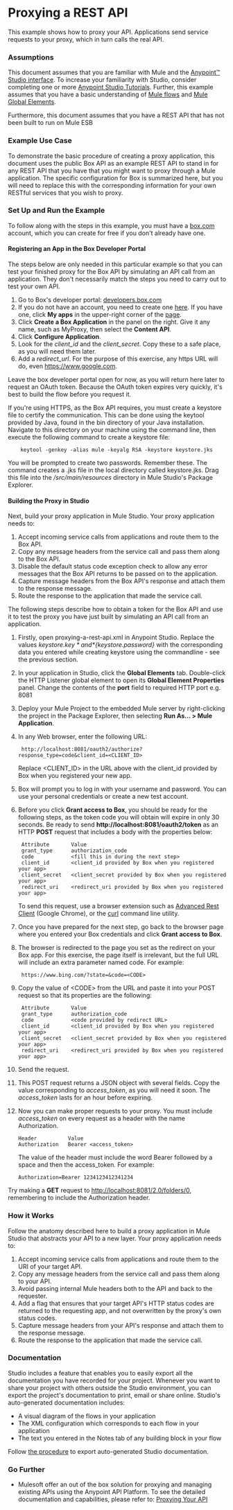 # Proxying a REST API #

This example shows how to proxy your API. Applications send service requests to your proxy, which in turn calls the real API.

### Assumptions ###

This document assumes that you are familiar with Mule and the [Anypoint™ Studio interface](http://www.mulesoft.org/documentation/display/current/Anypoint+Studio+Essentials). To increase your familiarity with Studio, consider completing one or more [Anypoint Studio Tutorials](http://www.mulesoft.org/documentation/display/current/Basic+Studio+Tutorial). Further, this example assumes that you have a basic understanding of [Mule flows](http://www.mulesoft.org/documentation/display/current/Mule+Application+Architecture) and [Mule Global Elements](http://www.mulesoft.org/documentation/display/current/Global+Elements).

Furthermore, this document assumes that you have a REST API that has not been built to run on Mule ESB
 


### Example Use Case ###

To demonstrate the basic procedure of creating a proxy application, this document uses the public Box API as an example REST API to stand in for any REST API that you have that you might want to proxy through a Mule application. The specific configuration for Box is summarized here, but you will need to replace this with the corresponding information for your own RESTful services that you wish to proxy.

### Set Up and Run the Example ###

To follow along with the steps in this example, you must have a [box.com](https://app.box.com/files) account, which you can create for free if you don't already have one.

#### Registering an App in the Box Developer Portal ####

The steps below are only needed in this particular example so that you can test your finished proxy for the Box API by simulating an API call from an application. They don't necessarily match the steps you need to carry out to test your own API.

1. Go to Box's developer portal: [developers.box.com](https://developers.box.com/)
1. If you do not have an account, you need to create one [here](https://app.box.com/signup/personal). If you have one, click **My apps** in the upper-right corner of the [page](https://developers.box.com/).
2. Click **Create a Box Application** in the panel on the right. Give it any name, such as MyProxy, then select the **Content API**. 
1. Click **Configure Application**.
1. Look for the *client_id* and the *client_secret*. Copy these to a safe place, as you will need them later.
1. Add a *redirect_url*. For the purpose of this exercise, any https URL will do, even https://www.google.com.

Leave the box developer portal open for now, as you will return here later to request an OAuth token. Because the OAuth token expires very quickly, it's best to build the flow before you request it.

If you're using HTTPS, as the Box API requires, you must create a keystore file to certify the communication. This can be done using the keytool provided by Java, found in the bin directory of your Java installation. Navigate to this directory on your machine using the command line, then execute the following command to create a keystore file:

		keytool -genkey -alias mule -keyalg RSA -keystore keystore.jks

You will be prompted to create two passwords. Remember these. The command creates a .jks file in the local directory called keystore.jks. Drag this file into the */src/main/resources* directory in Mule Studio's Package Explorer.

#### Building the Proxy in Studio ####

Next, build your proxy application in Mule Studio. Your proxy application needs to:

1. Accept incoming service calls from applications and route them to the Box API.
1. Copy any message headers from the service call and pass them along to the Box API.
1. Disable the default status code exception check to allow any error messages that the Box API returns to be passed on to the application. 
1. Capture message headers from the Box API's response and attach them to the response message.
1. Route the response to the application that made the service call.

The following steps describe how to obtain a token for the Box API and use it to test the proxy you have just built by simulating an API call from an application.

1. Firstly, open proxying-a-rest-api.xml in Anypoint Studio. Replace the values *${keystore.key}* and *${keystore.password}* with the corresponding data you entered while creating keystore using the commandline - see the previous section.
2. In your application in Studio, click the **Global Elements** tab. Double-click the HTTP Listener global element to open its **Global Element Properties** panel. Change the contents of the **port** field to required HTTP port e.g. 8081 
3. Deploy your Mule Project to the embedded Mule server by right-clicking the project in the Package Explorer, then selecting **Run As... > Mule Application**.
4. In any Web browser, enter the following URL: 

		http://localhost:8081/oauth2/authorize?response_type=code&client_id=<CLIENT_ID>

	Replace <CLIENT_ID> in the URL above with the client_id provided by Box when you registered your new app.
5. Box will prompt you to log in with your username and password. You can use your personal credentials or create a new test account.
6. Before you click **Grant access to Box**, you should be ready for the following steps, as the token code you will obtain will expire in only 30 seconds.
Be ready to send **http://localhost:8081/oauth2/token** as an HTTP **POST** request that includes a body with the properties below:

		Attribute		Value
		grant_type		authorization_code
		code			<fill this in during the next step>
		client_id		<client_id provided by Box when you registered your app>
		client_secret	<client_secret provided by Box when you registered your app>
		redirect_uri	<redirect_uri provided by Box when you registered your app>

	To send this request, use a browser extension such as [Advanced Rest Client](https://chrome.google.com/webstore/detail/advanced-rest-client/hgmloofddffdnphfgcellkdfbfbjeloo) (Google Chrome), or the [curl](http://curl.haxx.se/) command line utility. 

7. Once you have prepared for the next step, go back to the browser page where you entered your Box credentials and click **Grant access to Box**.
8. The browser is redirected to the page you set as the redirect on your Box app. For this exercise, the page itself is irrelevant, but the full URL will include an extra parameter named code. For example:

		https://www.bing.com/?state=&code=<CODE>

9. Copy the value of &lt;CODE&gt; from the URL and paste it into your POST request so that its properties are the following:
	
		Attribute		Value
		grant_type		authorization_code
		code			<code provided by redirect URL>
		client_id		<client_id provided by Box when you registered your app>
		client_secret	<client_secret provided by Box when you registered your app>
		redirect_uri	<redirect_uri provided by Box when you registered your app>

10. Send the request.
11. This POST request returns a JSON object with several fields. Copy the value corresponding to *access_token*, as you will need it soon. The *access_token* lasts for an hour before expiring.
12. Now you can make proper requests to your proxy. You must include *access_token* on every request as a header with the name Authorization.

		Header			Value
		Authorization	Bearer <access_token>

	The value of the header must include the word Bearer followed by a space and then the access_token. For example:
	
		Authorization=Bearer 1234123412341234

Try making a **GET** request to [http://localhost:8081/2.0/folders/0](http://localhost:8081/2.0/folders/0), remembering to include the Authorization header. 

### How it Works ###

Follow the anatomy described here to build a proxy application in Mule Studio that abstracts your API to a new layer. Your proxy application needs to:

1. Accept incoming service calls from applications and route them to the URI of your target API.
1. Copy any message headers from the service call and pass them along to your API.
1. Avoid passing internal Mule headers both to the API and back to the requester.
1. Add a flag that ensures that your target API's HTTP status codes are returned to the requesting app, and not overwritten by the proxy's own status codes.
1. Capture message headers from your API's response and attach them to the response message.
1. Route the response to the application that made the service call.

### Documentation ###

Studio includes a feature that enables you to easily export all the documentation you have recorded for your project. Whenever you want to share your project with others outside the Studio environment, you can export the project's documentation to print, email or share online. Studio's auto-generated documentation includes:

- A visual diagram of the flows in your application
- The XML configuration which corresponds to each flow in your application
- The text you entered in the Notes tab of any building block in your flow

Follow [the procedure](http://www.mulesoft.org/documentation/display/current/Importing+and+Exporting+in+Studio#ImportingandExportinginStudio-ExportingStudioDocumentation) to export auto-generated Studio documentation.

### Go Further ###

- Mulesoft offer an out of the box solution for proxying and managing existing APIs using the Anypoint API Platform. To see the detailed documentation and capabilities, please refer to: [Proxying Your API](http://www.mulesoft.org/documentation/display/current/Proxying+Your+API)
